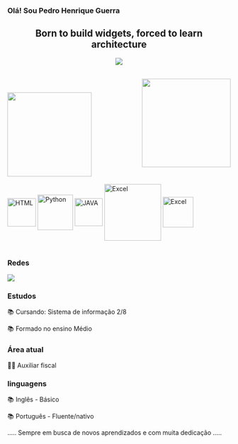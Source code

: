 ### Olá! Sou Pedro Henrique Guerra 


<div align="center">
  <h2> Born to build widgets, forced to learn architecture </h2>
</div>
<div style="display: inline_block">
</div>

 <div align="center">
<!--    <a  href ="http://gmail.com.br/hsymetry@gmail.com"><img src="https://img.shields.io/badge/Gmail-D14836?style=for-the-badge&logo=gmail&logoColor=white"</a>  -->
    <a target="_blank" href="https://github.com/user-attachments/files/17334624/Erilandio.s.Resume.pdf">
    <img src="https://img.shields.io/badge/curriculum-c?style=for-the-badge&logo=adobe-acrobat-reader&logoColor=white&color=BD0807"/>
      

  </a>

</br>
     </br>
  </div>
      <p><img align="right" height="200" src="https://media.giphy.com/media/ao9DUiTKH60XS/giphy.gif"/><br>  </p>

<div>
<img height= "190cm" src="https://github-readme-stats.vercel.app/api?username=PedroGuerra01&show_icons=true&theme=tokyonight"/>
  </div>
<div style="display: inline_block"><br/>

  <img align= "center" alt="HTML" hight="64" width="64" src="https://img.shields.io/badge/HTML-239120?style=for-the-badge&logo=html5&logoColor=white"/>
  <img align= "center" alt="Python" hight="80" width="80" src="https://img.shields.io/badge/Python-14354C?style=for-the-badge&logo=python&logoColor=white"/>
  <img align= "center" alt="JAVA" hight="63" width="63" src="https://img.shields.io/badge/Java-ED8B00?style=for-the-badge&logo=openjdk&logoColor=white"/>
  <img align= "center" alt="Excel" hight="128" width="128" src="https://img.shields.io/badge/Microsoft_Excel-217346?style=for-the-badge&logo=microsoft-excel&logoColor=white"/>
   <img align= "center" alt="Excel" hight="69" width="69" src="https://img.shields.io/badge/Canva-%2300C4CC.svg?&style=for-the-badge&logo=Canva&logoColor=white"/>
</div><br/>

### Redes
<div>
<a href="https://www.linkedin.com/in/pedro-henrique-guerra-19937a1a2/" target="_bank"><img src="https://img.shields.io/badge/LinkedIn-0077B5?style=for-the-badge&logo=linkedin&logoColor=white"target="_bank"></a>
</div>

###  Estudos
📚     Cursando: Sistema de informação 2/8

📚     Formado no ensino Médio

###  Área atual 
👨‍💻     Auxiliar fiscal


###  linguagens
📚     Inglês - Básico

📚     Português - Fluente/nativo

..... Sempre em busca de novos aprendizados e com muita dedicação .....

